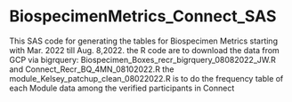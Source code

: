 # BiospecimenMetrics_Connect_SAS
This SAS code for generating the tables for Biospecimen Metrics starting with Mar. 2022 till Aug. 8,2022.
the R code are to download the data from GCP via bigrquery: Biospecimen_Boxes_recr_bigrquery_08082022_JW.R and Connect_Recr_BQ_4MN_08102022.R
the module_Kelsey_patchup_clean_08022022.R is to do the frequency table of each Module data among the verified participants in Connect
